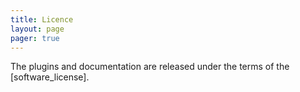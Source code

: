 ```yaml
---
title: Licence
layout: page
pager: true
--- 
```


The plugins and documentation are released under the terms of the [software_license].
